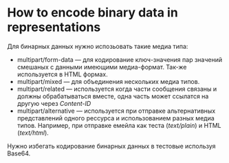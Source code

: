 # How to encode binary data in representations

Для бинарных данных нужно испозьовать такие медиа типа:
* multipart/form-data — для кодирование ключ-значения пар значений смешаных с данными имеющими медиа-формат. Так-же используется в HTML формах.
* multipart/mixed — для объединения нескольких медиа типов.
* multipart/related — используется когда части сообщения связаны и должны обрабатываться вместе, одна часть может ссылатся на другую через _Content-ID_
* multipart/alternative — используется при отправке альтернативных представлений одного рессурса и использованием разных медиа типов. Например, при отправке емейла как теста (_text/plain_) и HTML (_text/html_).

Нужно избегать кодирование бинарных данных в тестовые используя Base64.

